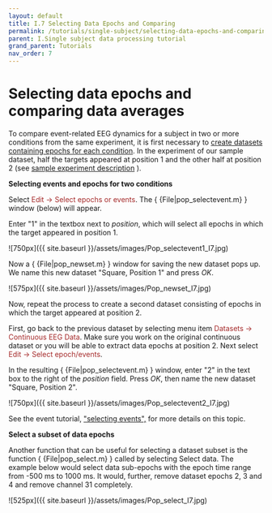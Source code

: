 ```yaml
---
layout: default
title: I.7 Selecting Data Epochs and Comparing
permalink: /tutorials/single-subject/selecting-data-epochs-and-comparing
parent: I.Single subject data processing tutorial
grand_parent: Tutorials
nav_order: 7
---
```



Selecting data epochs and comparing data averages 
==================================================

To compare event-related EEG dynamics for a subject in two or more
conditions from the same experiment, it is first necessary to [create
datasets containing epochs for each condition](/tutorials/single-subject/extracting-data-epochs). In the experiment of our
sample dataset, half the targets appeared at position 1 and the other
half at position 2 (see [sample experiment
description](/tutorials/single-subject/loading-data-in-EEGLAB.html#sample-experiment-description)
).

**Selecting events and epochs for two conditions**

Select <span style="color: brown">Edit → Select epochs or events</span>.
 The { {File\|pop_selectevent.m} } window (below) will appear. 
 
 Enter "1" in the textbox next to *position*, which will select all epochs in which
the target appeared in position 1.


![750px]({{ site.baseurl }}/assets/images/Pop_selectevent1_I7.jpg)


Now a { {File\|pop_newset.m} } window for saving the new dataset pops
up. We name this new dataset "Square, Position 1" and press *OK*.


![575px]({{ site.baseurl }}/assets/images/Pop_newset_I7.jpg)


Now, repeat the process to create a second dataset consisting of
epochs in which the target appeared at position 2. 


First, go back to the previous dataset by selecting menu item <font color=brown> Datasets → Continuous EEG Data</font>. Make sure you work on the
original continuous dataset or you will be able to extract data epochs
at position 2. Next select <font color=brown> Edit → Select epoch/events</font>. 

In the resulting { {File\|pop_selectevent.m} }
window, enter "2" in the text box to the right of the *position*
field. Press *OK*, then name the new dataset "Square, Position 2".


![750px]({{ site.baseurl }}/assets/images/Pop_selectevent2_I7.jpg)


See the event tutorial, ["selecting
events",](/I.03:_Event_Processing#Selecting_events "wikilink") for
more details on this topic.

**Select a subset of data epochs**

Another function that can be useful for selecting a dataset subset is
the function { {File\|pop_select.m} } called by selecting
<span style="color: brown>Edit \"> Select data</span>. The example below would
select data sub-epochs with the epoch time range from -500 ms to 1000
ms. It would, further, remove dataset epochs 2, 3 and 4 and remove
channel 31 completely.


![525px]({{ site.baseurl }}/assets/images/Pop_select_I7.jpg)

